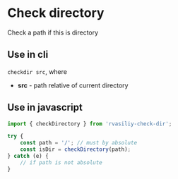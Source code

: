 # Check directory

Check a path if this is directory

## Use in cli

`checkdir src`, where

-   **src** - path relative of current directory

## Use in javascript

```javascript
import { checkDirectory } from 'rvasiliy-check-dir';

try {
    const path = '/'; // must by absolute
    const isDir = checkDirectory(path);
} catch (e) {
    // if path is not absolute
}
```
